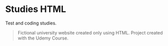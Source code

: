 # Studies HTML
Test and coding studies.
> Fictional university website created only using HTML. Project created with the Udemy Course.

